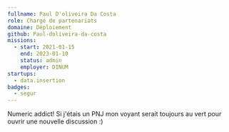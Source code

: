 ```yaml
---
fullname: Paul D'oliveira Da Costa
role: Chargé de partenariats
domaine: Déploiement
github: Paul-doliveira-da-costa
missions:
  - start: 2021-01-15
    end: 2023-01-10
    status: admin
    employer: DINUM
startups:
  - data.insertion
badges:
  - segur
---
```


Numeric addict! Si j'étais un PNJ mon voyant serait toujours au vert pour ouvrir une nouvelle discussion :)
